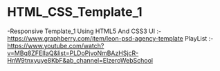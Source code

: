 # HTML_CSS_Template_1
-Responsive Template_1 Using HTML5 And CSS3
UI :- https://www.graphberry.com/item/leon-psd-agency-template
PlayList :- https://www.youtube.com/watch?v=MBq8ZFEIIaQ&list=PLDoPjvoNmBAzHSjcR-HnW9tnxyuye8KbF&ab_channel=ElzeroWebSchool
